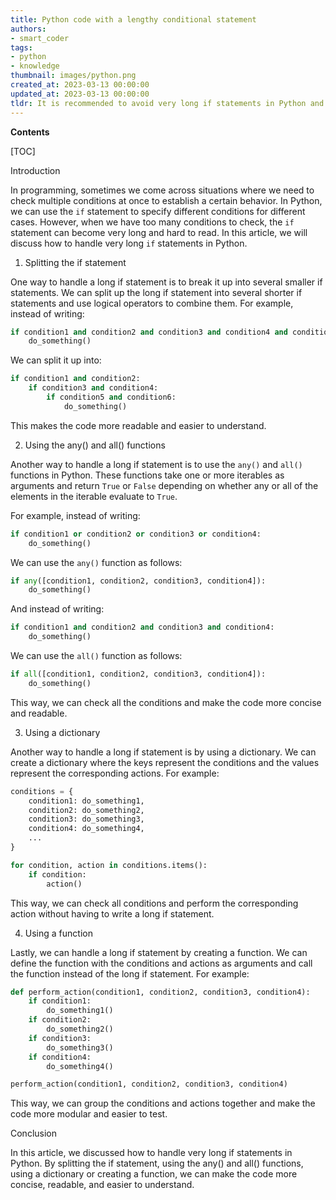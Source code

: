 ```yaml
---
title: Python code with a lengthy conditional statement
authors:
- smart_coder
tags:
- python
- knowledge
thumbnail: images/python.png
created_at: 2023-03-13 00:00:00
updated_at: 2023-03-13 00:00:00
tldr: It is recommended to avoid very long if statements in Python and instead break them down into smaller, more manageable pieces.
---
```


**Contents**

[TOC]

Introduction 

In programming, sometimes we come across situations where we need to check multiple conditions at once to establish a certain behavior. In Python, we can use the `if` statement to specify different conditions for different cases. However, when we have too many conditions to check, the `if` statement can become very long and hard to read. In this article, we will discuss how to handle very long `if` statements in Python.

1. Splitting the if statement

One way to handle a long if statement is to break it up into several smaller if statements. We can split up the long if statement into several shorter if statements and use logical operators to combine them. For example, instead of writing:

```python
if condition1 and condition2 and condition3 and condition4 and condition5 and condition6:
    do_something()
```

We can split it up into:

```python
if condition1 and condition2:
    if condition3 and condition4:
        if condition5 and condition6:
            do_something()
```
This makes the code more readable and easier to understand.

2. Using the any() and all() functions

Another way to handle a long if statement is to use the `any()` and `all()` functions in Python. These functions take one or more iterables as arguments and return `True` or `False` depending on whether any or all of the elements in the iterable evaluate to `True`.

For example, instead of writing:

```python
if condition1 or condition2 or condition3 or condition4:
    do_something()
```

We can use the `any()` function as follows:

```python
if any([condition1, condition2, condition3, condition4]):
    do_something()
```

And instead of writing:

```python
if condition1 and condition2 and condition3 and condition4:
    do_something()
```

We can use the `all()` function as follows:

```python
if all([condition1, condition2, condition3, condition4]):
    do_something()
```

This way, we can check all the conditions and make the code more concise and readable.

3. Using a dictionary

Another way to handle a long if statement is by using a dictionary. We can create a dictionary where the keys represent the conditions and the values represent the corresponding actions. For example:

```python
conditions = {
    condition1: do_something1,
    condition2: do_something2,
    condition3: do_something3,
    condition4: do_something4,
    ...
}

for condition, action in conditions.items():
    if condition:
        action()
```

This way, we can check all conditions and perform the corresponding action without having to write a long if statement.

4. Using a function

Lastly, we can handle a long if statement by creating a function. We can define the function with the conditions and actions as arguments and call the function instead of the long if statement. For example:

```python
def perform_action(condition1, condition2, condition3, condition4):
    if condition1:
        do_something1()
    if condition2:
        do_something2()
    if condition3:
        do_something3()
    if condition4:
        do_something4()

perform_action(condition1, condition2, condition3, condition4)
```

This way, we can group the conditions and actions together and make the code more modular and easier to test.

Conclusion 

In this article, we discussed how to handle very long if statements in Python. By splitting the if statement, using the any() and all() functions, using a dictionary or creating a function, we can make the code more concise, readable, and easier to understand.
